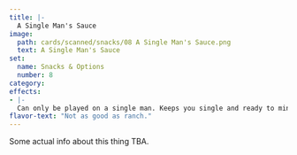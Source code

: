 ```yaml
---
title: |-
  A Single Man's Sauce
image: 
  path: cards/scanned/snacks/08 A Single Man's Sauce.png
  text: A Single Man's Sauce
set:
  name: Snacks & Options
  number: 8
category: 
effects: 
- |-
  Can only be played on a single man. Keeps you single and ready to mingle. Relationship cards no longer effect you.
flavor-text: "Not as good as ranch."
---
```

Some actual info about this thing TBA.
